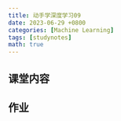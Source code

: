 ```yaml
---
title: 动手学深度学习09
date: 2023-06-29 +0800
categories: [Machine Learning]
tags: [studynotes]   
math: true
---
```

## 课堂内容
## 作业